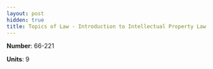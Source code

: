 ```yaml
---
layout: post
hidden: true
title: Topics of Law - Introduction to Intellectual Property Law
---
```

**Number**: 66-221

**Units**: 9
